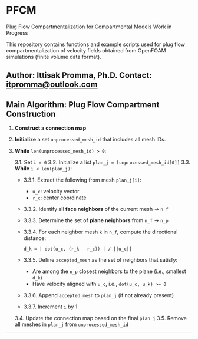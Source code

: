 # PFCM
Plug Flow Compartmentalization for Compartmental Models
Work in Progress

This repository contains functions and example scripts used for plug flow compartmentalization of velocity fields obtained from OpenFOAM simulations (finite volume data format).

Author: Ittisak Promma, Ph.D.
Contact: itpromma@outlook.com
---
## Main Algorithm: Plug Flow Compartment Construction

1. **Construct a connection map**

2. **Initialize** a set `unprocessed_mesh_id` that includes all mesh IDs.

3. **While** `len(unprocessed_mesh_id) > 0`:

   3.1. Set `i = 0`
   3.2. Initialize a list `plan_j = [unprocessed_mesh_id[0]]`
   3.3. **While** `i < len(plan_j)`:

   - 3.3.1. Extract the following from mesh `plan_j[i]`:
     - `u_c`: velocity vector
     - `r_c`: center coordinate

   - 3.3.2. Identify all **face neighbors** of the current mesh → `n_f` 
   - 3.3.3. Determine the set of **plane neighbors** from `n_f` → `n_p`

   - 3.3.4. For each neighbor mesh `k` in `n_f`, compute the directional distance:

     ```
     d_k = | dot(u_c, (r_k - r_c)) | / ||u_c||
     ```

   - 3.3.5. Define `accepted_mesh` as the set of neighbors that satisfy:
     - Are among the `n_p` closest neighbors to the plane (i.e., smallest `d_k`)
     - Have velocity aligned with `u_c`, i.e., `dot(u_c, u_k) >= 0`

   - 3.3.6. Append `accepted_mesh` to `plan_j` (if not already present) 
   - 3.3.7. Increment `i` by 1

    3.4. Update the connection map based on the final `plan_j`
    3.5. Remove all meshes in `plan_j` from `unprocessed_mesh_id`
---
